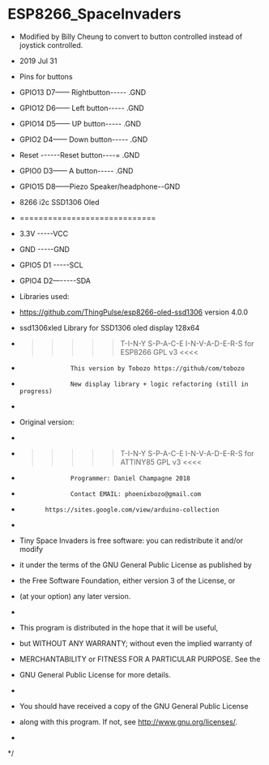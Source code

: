 # ESP8266_SpaceInvaders


 * Modified by Billy Cheung to convert to button controlled instead of joystick controlled.
 * 2019 Jul 31
 
* Pins for buttons
 
* GPIO13  D7——   Rightbutton-----  .GND
* GPIO12  D6——   Left button-----  .GND
* GPIO14  D5——   UP   button-----  .GND
* GPIO2   D4——   Down button-----  .GND
* Reset   ------Reset button----=  .GND
* GPIO0   D3——   A    button-----  .GND

* GPIO15  D8——Piezo Speaker/headphone--GND

*  8266        i2c SSD1306 Oled
* =============================
* 3.3V        -----VCC
* GND         -----GND
* GPIO5    D1 -----SCL
* GPIO4    D2—-----SDA

* Libraries used:
* https://github.com/ThingPulse/esp8266-oled-ssd1306   version 4.0.0

* ssd1306xled Library for SSD1306 oled display 128x64




 * >>>>>  T-I-N-Y  S-P-A-C-E   I-N-V-A-D-E-R-S for ESP8266   GPL v3 <<<<
 *                   This version by Tobozo https://github/com/tobozo
 *                   New display library + logic refactoring (still in progress)
 *
 * Original version:
 *
 * >>>>>  T-I-N-Y  S-P-A-C-E   I-N-V-A-D-E-R-S for ATTINY85  GPL v3 <<<<
 *                   Programmer: Daniel Champagne 2018
 *                   Contact EMAIL: phoenixbozo@gmail.com
 *            https://sites.google.com/view/arduino-collection
 *
 *  Tiny Space Invaders is free software: you can redistribute it and/or modify
 *  it under the terms of the GNU General Public License as published by
 *  the Free Software Foundation, either version 3 of the License, or
 *  (at your option) any later version.
 * 
 *  This program is distributed in the hope that it will be useful,
 *  but WITHOUT ANY WARRANTY; without even the implied warranty of
 *  MERCHANTABILITY or FITNESS FOR A PARTICULAR PURPOSE.  See the
 *  GNU General Public License for more details.
 *  
 *  You should have received a copy of the GNU General Public License
 *  along with this program.  If not, see <http://www.gnu.org/licenses/>.
 *
 */
